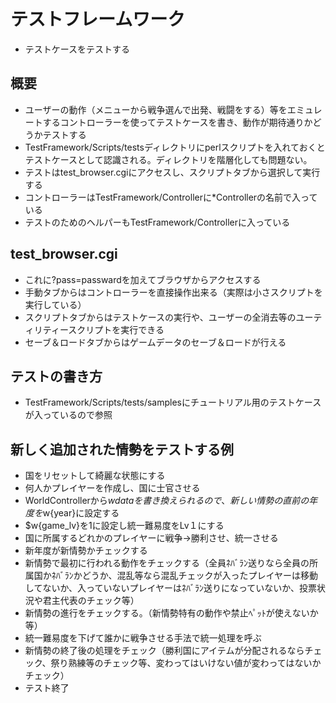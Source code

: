 # テストフレームワーク
 - テストケースをテストする

## 概要
 - ユーザーの動作（メニューから戦争選んで出発、戦闘をする）等をエミュレートするコントローラーを使ってテストケースを書き、動作が期待通りかどうかテストする
 - TestFramework/Scripts/testsディレクトリにperlスクリプトを入れておくとテストケースとして認識される。ディレクトリを階層化しても問題ない。
 - テストはtest_browser.cgiにアクセスし、スクリプトタブから選択して実行する
 - コントローラーはTestFramework/Controllerに\*Controllerの名前で入っている
 - テストのためのヘルパーもTestFramework/Controllerに入っている

## test_browser.cgi
 - これに?pass=passwardを加えてブラウザからアクセスする
 - 手動タブからはコントローラーを直接操作出来る（実際は小さスクリプトを実行している）
 - スクリプトタブからはテストケースの実行や、ユーザーの全消去等のユーティリティースクリプトを実行できる
 - セーブ＆ロードタブからはゲームデータのセーブ＆ロードが行える

## テストの書き方
 - TestFramework/Scripts/tests/samplesにチュートリアル用のテストケースが入っているので参照

## 新しく追加された情勢をテストする例
 - 国をリセットして綺麗な状態にする
 - 何人かプレイヤーを作成し、国に士官させる
 - WorldControllerから$w{data}を書き換えられるので、新しい情勢の直前の年度を$w{year}に設定する
 - $w{game_lv}を1に設定し統一難易度をLv１にする
 - 国に所属するどれかのプレイヤーに戦争→勝利させ、統一させる
 - 新年度が新情勢かチェックする
 - 新情勢で最初に行われる動作をチェックする（全員ﾈﾊﾞﾗﾝ送りなら全員の所属国かﾈﾊﾞﾗﾝかどうか、混乱等なら混乱チェックが入ったプレイヤーは移動してないか、入っていないプレイヤーはﾈﾊﾞﾗﾝ送りになっていないか、投票状況や君主代表のチェック等）
 - 新情勢の進行をチェックする。（新情勢特有の動作や禁止ﾍﾟｯﾄが使えないか等）
 - 統一難易度を下げて誰かに戦争させる手法で統一処理を呼ぶ
 - 新情勢の終了後の処理をチェック（勝利国にアイテムが分配されるならチェック、祭り熟練等のチェック等、変わってはいけない値が変わってはないかチェック）
 - テスト終了

